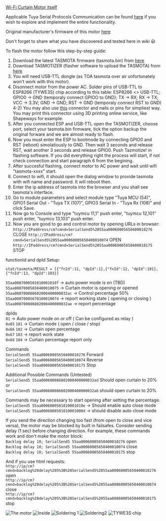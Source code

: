 [Wi-Fi Curtain Motor itself](https://www.aliexpress.com/item/32957276089.html)

Applicable Tuya Serial Protocols Communication can be found [here](https://github.com/arendst/Tasmota/files/3658412/protocol_CurtainM_20190926.pdf) if you wish to explore and implement the entire functionality.  

Original manufacturer's firmware of this motor [here](https://github.com/Greefon/docs/blob/master/original_flash_Tuya_motor.bin) 

Don't forget to share what you have discovered and tested here in wiki :smiley:  

To flash the motor follow this step-by-step guide:

1) Download the latest TASMOTA firmware (tasmota.bin) from [here](https://github.com/arendst/Tasmota/releases)
2) Download TASMOTIZER (flasher software to upload the TASMOTA) from [here](https://github.com/tasmota/tasmotizer)
3) You will need USB-TTL dongle (as TOA tasmota over air unfortunately won't work with this motor).
4) Disonnect motor from the power AC.
Solder pins of USB-TTL to ESP8266 (TYWE3S) chip according to this table:
ESP8266 <> USB-TTL;
GPIO0 -> GND (temporaly connect GPIOO to GND);
TX -> RX;
RX -> TX;
VCC -> 3.3V;
GND -> GND;
RST -> GND (temporaly connect RST to GND)
4-2) You may also use [this](https://www.thingiverse.com/thing:3229822/) connector and nails or pins for simpliest way. You may print this connector using 3D printing online service, like Shapeways for example.
5) After you connected ESP and USB-TTL open the TASMOTIZER, choose port, select your tasmota.bin firmware, tick the option backup the original forware and we are almost ready to flash.
6) Now you must enter the ESP to bootmode by connecting GPIO0 and RST (reboot) simolatiously to GND. Then wait 3 seconds and release RST, wait another 3 seconds and release GPIO0. Push Tazmotize! in flashing software. If you did everything right the process will start, if not check connection and start paragraph 6 from the begining.
7) After succesful flashing, connect motor to AC power and wait until wifi "tasmota-xxxx" start.
8) Connect to wifi, it should open the dialog window to provide tasmota with wifi name and password. It will reboot then.
9) Enter the ip address of tasmota into the browser and you shall see tasmota's interface.
10) Go to module parameters and select module type "Tuya MCU (54)", GPIO1 Serial Out - "Tuya TX (107)", GPIO3 Serial In - "Tuya Rx (108)" and click Save.
11) Now go to Console and type "tuymcu 11,1" push enter, "tuymcu 12,101" push enter, "tuymcu 13,103" push enter.
12) Now you are good to go and control motor by opening URLs in browser:
`http://IPaddress/cm?cmnd=SerialSend5%2055aa00060005650400010276` CLOSE
`http://IPaddress/cm?cmnd=SerialSend5%2055aa00060005650400010074` OPEN
`http://IPaddress/cm?cmnd=SerialSend5%2055aa00060005650400010175` STOP


functionId and dpId Setup:  
```
stat/tasmota/RESULT = [{"fnId":11, "dpId":1},{"fnId":12, "dpId":101},{"fnId":13, "dpId":103}]
```

`55aa0007000501010001010f` -> auto power mode is on (TBD)  
`55aa00070005650400010075` -> Curtain motor is opening or opened  
`55aa000700086602000400000032ac` -> Control percentage 50%  
`55aa00070005670100010074` -> report working state ( opening or closing )  
`55aa000700086802000400000032ae` -> report percentage   


dpIds  
`01` -> Auto power mode on or off ( Can be configured as relay )  
`0x65` `101` -> Curtain mode ( open / close / stop)  
`0x66` `102` -> Curtain open percentage  
`0x67` `103` -> report work state  
`0x68` `104` -> Curtain percentage report only  

Commands  
`SerialSend5 55aa00060005650400010276` Forward  
`SerialSend5 55aa00060005650400010074` Reverse  
`SerialSend5 55aa00060005650400010175` Stop  

Additional Possible Commands (Untested)  
`SerialSend5 55aa000600086802000400000032ad` Should open curtain to 20%  
or  
`SerialSend5 55aa000600086602000400000032ab` should open curtain to 20%  

Commands may be necessary to start opening after setting the percentage.  
`SerialSend5 55aa0006000501010001010e` -> Should enable auto close mode  
`SerialSend5 55aa0006000501010001000d` -> should disable auto close mode  

If you send the direction changing too fast (from open to close and vice versa), the motor may be blocked by built in failsafes. Consider sending delay (1 sec) before changing direction. For example, these commands work and don't make the motor block:  
`Backlog delay 10; SerialSend5 55aa00060005650400010276` open  
`Backlog delay 10; SerialSend5 55aa00060005650400010074` close  
`Backlog delay 10; SerialSend5 55aa00060005650400010175` stop  

And if you use html requests:  
`http://ip/cm?cmnd=backlog%20delay%205%3B%20SerialSend5%2055aa00060005650400010276` open  
`http://ip/cm?cmnd=backlog%20delay%205%3B%20SerialSend5%2055aa00060005650400010074` close  
`http://ip/cm?cmnd=backlog%20delay%205%3B%20SerialSend5%2055aa00060005650400010175` stop  

![The motor](https://user-images.githubusercontent.com/16508296/65697684-01ae0f00-e084-11e9-91d5-eb85f312ef84.jpg)
![Inside](https://user-images.githubusercontent.com/16508296/65697737-1d191a00-e084-11e9-8752-6d5d78ce8abf.jpg)
![Soldering 1](https://user-images.githubusercontent.com/16508296/65697782-31f5ad80-e084-11e9-94d5-5e12d3aa278c.jpg)
![Soldering2](https://user-images.githubusercontent.com/16508296/65697826-4a65c800-e084-11e9-9129-16e61f57c3b7.jpg)
![TYWE3S chip](https://user-images.githubusercontent.com/16508296/65697877-5c476b00-e084-11e9-99e2-d0a96cea5096.jpg)
